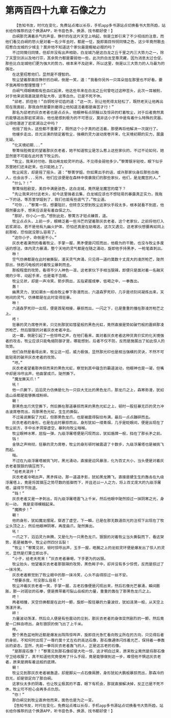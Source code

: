 # 第两百四十九章 石像之力
        【告知书友，时代在变化，免费站点难以长存，手机app多书源站点切换看书大势所趋，站长给你推荐的这个换源APP，听书音色多、换源、找书都好使！】
       白峒那充满着杀气的声音，狰狞的在这片天空上响起，倒是立即引来了不少视线的注意，而他们看见白峒的怒火是对着一名少年去时，都是一怔，旋即面目怜悯同情之色，这少年竟然敢去招惹白龙城的少城主？莫非他不知道这个家伙最是睚眦必报的吗？
       不过同情归同情，但却并没有出声相助，白龙城乃是这白龙之丘千里之内三大势力之一，除了天罡剑派以及地行宗，其余势力都是要弱他一些，此次的白龙至尊灵藏，因为消息太过仓促，那些比白龙城他们更为强大的势力，根本来不及赶来，所以这里，倒是以三大势力的人马最为的强壮。
       在这里招惹他们，显然是不理智的。
       牧尘望着那面目狰狞的白峒，倒是一笑，道：“我看你另外一只耳朵挂在那里也不好看，要不我再帮你整理整理？”
       白峒气得眼睛都有些血红起来，他这些年来在白龙之丘何曾吃过这种苦头，此次一耳被削，对于他来说简直就是奇耻大辱，这等血仇，已是不死不休。
       “邱老，抓住他！”白铜咬牙切齿的道：“这一次，别让他死得太轻松了，既然老天让他再出现在我面前，那我自然是要折磨得让他知道活着都是痛苦才行！”
       那名为邱老的灰衣老者也是点点头，他眼神有点阴翳以及惊异的盯着牧尘，对于后者竟然真的能够逃出那岩浆湖泊，他也是感到极为的不可思议，莫非这小子手中是有着什么特殊的灵器，让得他潜进了岩浆湖泊之中吗？
       他摇了摇头，这些都不重要了，既然这个小子真的还活着，那便再将他解决一次就行了。
       他缓步走出，目光淡漠的锁定着牧尘，强横的灵力波动席卷开来，化天境初期的实力，展露无疑。
       “化天境初期...”
       黎箐俏脸微变的望着那灰衣老者，她不知道牧尘是怎么惹上这些家伙的，不过不论如何，她显然是不可能在此时丢下牧尘的。
       “牧尘，我来对付他，我动用龙蛟灵环的话，不见得会弱他多少。”黎箐银牙轻咬，眼下似乎苏萱她们还未赶来，也只能她上了。
       牧尘闻言，却是摇了摇头，道：“黎箐学姐，你如果出手的话，或许那家伙身后那些白袍人，也会出手...另外，他们应该便是在森林中夜袭我们的那些家伙，他们，是龙魔宫的人。”
       “什么？！”
       黎箐俏脸剧变，美目中满是骇色，这白龙城，竟然是龙魔宫的麾下？
       “先让我来对付这老头，如今这里强者云集，白龙城应该也不想轻易的暴露真正实力，我拖一下的话，等苏萱学姐到了，我们也能有些底气了。”牧尘道。
       “可你...”黎箐一惊，想要阻拦，但转念又想到牧尘这家伙手段太多，根本就看不到底，他既然要出手，想来应该是有着自保之力。
       “那好，你小心一些。”想到此处，黎箐方才轻点螓首，道。
       牧尘点点头，上前一步，眼睛泛着一些冷芒的望着那灰衣老者，这个老家伙，之前将他打入岩浆湖泊，若不是他有九幽火护体，恐怕还真是在劫难逃，这次又遇见，这老家伙想要再如同上前那般，恐怕就没那么容易了。
       “这你小子，命倒是不小。”
       灰衣老者漠然的看着牧尘，手掌一握，黑矛便是闪现而出，他极为的干脆，也没与牧尘多废话的想法，体内灵力暴涌，整个天地的灵气都是在随之涌动，旋即他手持黑矛，一枪笔直刺出。
       咻！
       空气仿佛都是在此时被撕裂，漫天灵气奔涌，只见得一道约莫数十丈庞大的凌厉枪芒，陡然掠出，快若闪电般的对着牧尘暴刺而去。
       那般程度的攻势，看得不少人神色一凛，这老家伙下手相当狠辣，即便只是面对着一名融天境的少年，动起手来，也是毫不含糊。
       牧尘见状，却是一声冷笑，箭步跨出，五指紧握成拳，低喝之中，一拳轰出。
       轰！
       幽黑灵力，犹如潮水一般自牧尘拳下弥漫而出，六道森罗死印，几乎是顷刻间凝炼出来，天地间的灵气，仿佛都是在此时变得狂暴。
       咻！
       六道森罗死印一出现，便是首尾相接，暴掠而出，一闪之下，已是重重的撞在那凌厉枪芒之上。
       咚！
       狂暴的灵力席卷开来，只见到那犹如彗星般的黑色光虹，竟然直接是势如破竹般的震碎那凌厉枪芒，然后狠狠的对着灰衣老者冲去。
       这一幕，倒是引起了一些惊哗之声，在他们看来，面对着灰衣老者这种货真价实的化天境强者的攻击，牧尘应该只能龟缩防御才是，哪能想到，后者不仅不防，反而是施展出了如此惊人的攻势。
       他们自然是看得出来，牧尘这一招，威力极强，显然那光印也是相当强横的灵诀，不然不可能轻易的破开灰衣老者的攻势。
       “哼。”
       灰衣老者望着那奔掠而来的黑色光虹，察觉到其中蕴含的霸道波动，他眼神也是一凝，但嘴中却是冷哼出声，他曲掌成爪，陡然撕下。
       “魔龙撕天爪！”
       吼！
       他一爪撕下，滔滔灵力仿佛是化为一只巨大无比的黑色龙爪，那龙爪之上，森寒弥漫，犹如连山岳都是能够撕成粉碎。
       唰！
       那黑色龙爪凭空撕下，然后撕在那道暴掠而来的黑色光虹之上，顿时一股狂暴无匹的灵力冲击波席卷而出，将那黑色光虹，生生的撕裂。
       不过虽说撕裂了光虹，但那黑色龙爪，也是被震得裂纹布满，最后一点点蹦碎而去。
       灰衣老者的身形，也是在此时暴掠而出，身形犹如一缕青烟，几乎是眨眼间，便是出现在了牧尘前方，手中长矛洞穿虚空，暴刺向牧尘咽喉。
       牧尘眼神冰寒，屈指一弹，九级浮屠塔便是闪现而出，犹如盾牌一般，挡在了那长矛之前。
       铛！
       金铁之声响彻，狂暴的灵力席卷，牧尘的身形顿时被震退了十数步，九级浮屠塔也是被挑飞而起。
       嗡。
       不过在九级浮屠塔被挑飞时，黑光涌动，直接是迎风暴涨，化为百丈大小，当头便是对着灰衣老者狠狠的镇压而下。
       “给老夫滚开！”
       灰衣老者冷喝出声，黑矛挥动，那一道道矛影，犹如黑龙腾飞，直接是硬生生的轰击在九级浮屠塔上，竟是将其镇压之势尽数的抵御而下，并且还以一人之力，将上百丈庞大的九级浮屠塔，逼得节节败退。
       “铛！”
       灰衣老者又是一矛刺出，将九级浮屠塔震飞上千米，然后他眼中陡然掠过一抹阴寒之光，身形一动， 竟是变得模糊起来。
       “魔腾步！”
       唰！
       他的身形，犹如魔龙摆尾，穿透了虚空，下一瞬，已是在那无数道目光的注视下出现在了牧尘头顶之上，然后他眼神阴寒，再度曲爪，陡然撕出。
       吼！
       一爪之下，滔滔灵力奔腾，又是化为一只黑色龙爪，狠狠的对着牧尘当头撕裂而下，看这架势，若是被轰中，牧尘必然四分五裂！
       “牧尘！”黎箐见状，顿时惊呼出声，玉手一握，皓腕之上的龙蛟灵环便是爆发出了惊人的灵光，显然是打算立即出手。
       “小子，给老夫死来！”灰衣老者暴喝，下手更为的凶狠。
       牧尘抬头，他望着灰衣老者那狠辣的攻势，黑色眸子中，却并没有多少惊慌，反而是掠过了一抹冷笑。
       灰衣老者察觉到了牧尘眼中的那一抹冷笑，心头不由得掠过一丝不安。
       “想要杀我，可没那么容易！”
       牧尘冲着灰衣老者一笑，手掌一握，古老石像便是闪现出来，然后石像光芒暴涌，瞬间膨胀，那一对斑驳的石拳，便是携带着可裂山岳般的力量，重重的轰在了那黑色龙爪之上。
       咚！
       两者相撞，天空仿佛都是在此时一颤，旋即一股狂暴的力量波纹，犹如涟漪一般，从天空上荡漾开来。
       砰！
       力量波动荡漾，然后众人便是有些震动的见到，那灰衣老者的身体突然剧烈的一颤，然后竟是一口鲜血喷出，身形狼狈的倒飞出了上千米。
       哗。
       整个黑色盆地附近都是爆发出阵阵惊哗声，旋即目光急忙看向牧尘所在的方向，只见得后者的身前，不知何时出现了一尊约莫十丈左右的高达石像，那石像通体闪烁着光芒，保持着一拳轰出的姿态，显然，先前一拳将灰衣老者轰飞的人，正是这古老的石像。
       “是那座石像？！”黎箐见到那石像却是大吃一惊，这才明白过来，原来牧尘竟然是将那石像守卫给收服了，真不知道他究竟使用了什么手段，竟是能够做到这一步，难怪他不惧这灰衣老者，原来是拥有着这般的底牌。
       唰！
       牧尘见到那灰衣老者被轰退，却是脚尖一点石像肩膀，身形犹如大鹏般暴掠而出，那森冷的目光，却是锁定向了那白峒。
       这家伙太多的阴毒，也让牧尘极其的不喜，眼下有机会，那就直接解决掉，反正已是不死不休，牧尘可不担心会再多点仇怨。
       “你！”
       那白峒见到牧尘直奔他而来，面色也是为之一变。
       【告知书友，时代在变化，免费站点难以长存，手机app多书源站点切换看书大势所趋，站长给你推荐的这个换源APP，听书音色多、换源、找书都好使！】